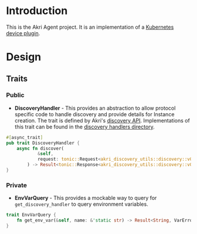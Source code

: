 # Introduction 
This is the Akri Agent project.  It is an implementation of a [Kubernetes device plugin](https://kubernetes.io/docs/concepts/extend-kubernetes/compute-storage-net/device-plugins/). 

# Design

## Traits

### Public
* **DiscoveryHandler** - This provides an abstraction to allow protocol specific code to handle discovery and provide details for Instance creation. The trait is defined by Akri's [discovery API](../discovery-utils/proto/discovery.proto). Implementations of this trait can be found in the [discovery handlers directory](../discovery-handlers).
```Rust
#[async_trait]
pub trait DiscoveryHandler {
    async fn discover(
            &self,
            request: tonic::Request<akri_discovery_utils::discovery::v0::DiscoverRequest>,
        ) -> Result<tonic::Response<akri_discovery_utils::discovery::v0::DiscoverStream>, tonic::Status>;
}
```

### Private
* **EnvVarQuery** - This provides a mockable way to query for `get_discovery_handler` to query environment variables.
```Rust
trait EnvVarQuery {
    fn get_env_var(&self, name: &'static str) -> Result<String, VarError>;
}
```

